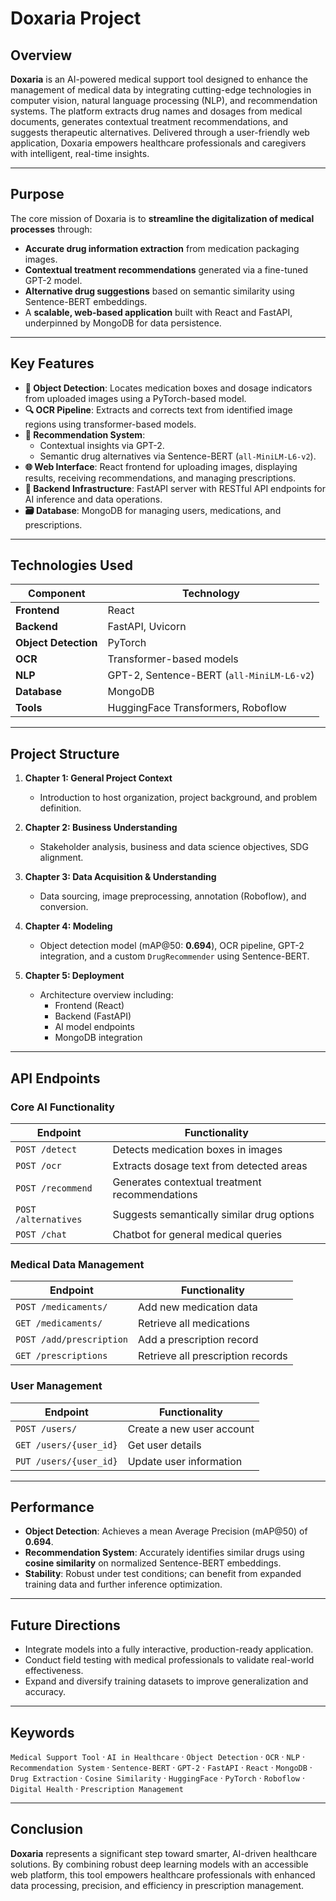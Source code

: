 # Doxaria Project

## Overview

**Doxaria** is an AI-powered medical support tool designed to enhance the management of medical data by integrating cutting-edge technologies in computer vision, natural language processing (NLP), and recommendation systems. The platform extracts drug names and dosages from medical documents, generates contextual treatment recommendations, and suggests therapeutic alternatives. Delivered through a user-friendly web application, Doxaria empowers healthcare professionals and caregivers with intelligent, real-time insights.

---

## Purpose

The core mission of Doxaria is to **streamline the digitalization of medical processes** through:

- **Accurate drug information extraction** from medication packaging images.
- **Contextual treatment recommendations** generated via a fine-tuned GPT-2 model.
- **Alternative drug suggestions** based on semantic similarity using Sentence-BERT embeddings.
- A **scalable, web-based application** built with React and FastAPI, underpinned by MongoDB for data persistence.

---

## Key Features

- **🧠 Object Detection**: Locates medication boxes and dosage indicators from uploaded images using a PyTorch-based model.
- **🔍 OCR Pipeline**: Extracts and corrects text from identified image regions using transformer-based models.
- **🤖 Recommendation System**:
  - Contextual insights via GPT-2.
  - Semantic drug alternatives via Sentence-BERT (`all-MiniLM-L6-v2`).
- **🌐 Web Interface**: React frontend for uploading images, displaying results, receiving recommendations, and managing prescriptions.
- **🚀 Backend Infrastructure**: FastAPI server with RESTful API endpoints for AI inference and data operations.
- **🗃️ Database**: MongoDB for managing users, medications, and prescriptions.

---

## Technologies Used

| Component        | Technology                          |
|------------------|--------------------------------------|
| **Frontend**     | React                                |
| **Backend**      | FastAPI, Uvicorn                     |
| **Object Detection** | PyTorch                            |
| **OCR**          | Transformer-based models             |
| **NLP**          | GPT-2, Sentence-BERT (`all-MiniLM-L6-v2`) |
| **Database**     | MongoDB                              |
| **Tools**        | HuggingFace Transformers, Roboflow   |

---

## Project Structure

1. **Chapter 1: General Project Context**  
   - Introduction to host organization, project background, and problem definition.

2. **Chapter 2: Business Understanding**  
   - Stakeholder analysis, business and data science objectives, SDG alignment.

3. **Chapter 3: Data Acquisition & Understanding**  
   - Data sourcing, image preprocessing, annotation (Roboflow), and conversion.

4. **Chapter 4: Modeling**  
   - Object detection model (mAP@50: **0.694**), OCR pipeline, GPT-2 integration, and a custom `DrugRecommender` using Sentence-BERT.

5. **Chapter 5: Deployment**  
   - Architecture overview including:
     - Frontend (React)
     - Backend (FastAPI)
     - AI model endpoints
     - MongoDB integration

---

## API Endpoints

### Core AI Functionality

| Endpoint           | Functionality                                 |
|--------------------|-----------------------------------------------|
| `POST /detect`     | Detects medication boxes in images            |
| `POST /ocr`        | Extracts dosage text from detected areas      |
| `POST /recommend`  | Generates contextual treatment recommendations |
| `POST /alternatives` | Suggests semantically similar drug options |
| `POST /chat`       | Chatbot for general medical queries           |

### Medical Data Management

| Endpoint                      | Functionality                        |
|-------------------------------|--------------------------------------|
| `POST /medicaments/`          | Add new medication data              |
| `GET /medicaments/`           | Retrieve all medications             |
| `POST /add/prescription`      | Add a prescription record            |
| `GET /prescriptions`          | Retrieve all prescription records    |

### User Management

| Endpoint                        | Functionality                     |
|---------------------------------|-----------------------------------|
| `POST /users/`                  | Create a new user account         |
| `GET /users/{user_id}`          | Get user details                  |
| `PUT /users/{user_id}`          | Update user information           |

---

## Performance

- **Object Detection**: Achieves a mean Average Precision (mAP@50) of **0.694**.
- **Recommendation System**: Accurately identifies similar drugs using **cosine similarity** on normalized Sentence-BERT embeddings.
- **Stability**: Robust under test conditions; can benefit from expanded training data and further inference optimization.

---

## Future Directions

- Integrate models into a fully interactive, production-ready application.
- Conduct field testing with medical professionals to validate real-world effectiveness.
- Expand and diversify training datasets to improve generalization and accuracy.

---

## Keywords

`Medical Support Tool` · `AI in Healthcare` · `Object Detection` · `OCR` · `NLP` · `Recommendation System` · `Sentence-BERT` · `GPT-2` · `FastAPI` · `React` · `MongoDB` · `Drug Extraction` · `Cosine Similarity` · `HuggingFace` · `PyTorch` · `Roboflow` · `Digital Health` · `Prescription Management`

---

## Conclusion

**Doxaria** represents a significant step toward smarter, AI-driven healthcare solutions. By combining robust deep learning models with an accessible web platform, this tool empowers healthcare professionals with enhanced data processing, precision, and efficiency in prescription management.
